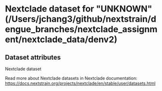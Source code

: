 # Nextclade dataset for "UNKNOWN" (/Users/jchang3/github/nextstrain/dengue_branches/nextclade_assignment/nextclade_data/denv2)


## Dataset attributes

Nextclade dataset

Read more about Nextclade datasets in Nextclade documentation: https://docs.nextstrain.org/projects/nextclade/en/stable/user/datasets.html
